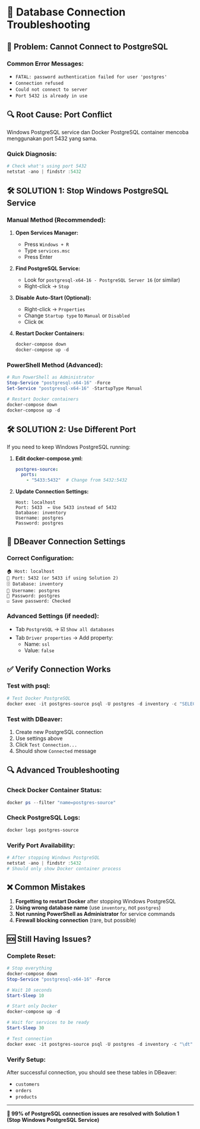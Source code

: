 # 🔧 Database Connection Troubleshooting

## 🚨 **Problem: Cannot Connect to PostgreSQL**

### Common Error Messages:
- `FATAL: password authentication failed for user 'postgres'`
- `Connection refused` 
- `Could not connect to server`
- `Port 5432 is already in use`

## 🔍 **Root Cause: Port Conflict**

Windows PostgreSQL service dan Docker PostgreSQL container mencoba menggunakan port 5432 yang sama.

### Quick Diagnosis:
```powershell
# Check what's using port 5432
netstat -ano | findstr :5432
```

## 🛠️ **SOLUTION 1: Stop Windows PostgreSQL Service**

### **Manual Method (Recommended):**

1. **Open Services Manager:**
   - Press `Windows + R`
   - Type `services.msc` 
   - Press Enter

2. **Find PostgreSQL Service:**
   - Look for `postgresql-x64-16 - PostgreSQL Server 16` (or similar)
   - Right-click → `Stop`

3. **Disable Auto-Start (Optional):**
   - Right-click → `Properties`
   - Change `Startup type` to `Manual` or `Disabled`
   - Click `OK`

4. **Restart Docker Containers:**
   ```powershell
   docker-compose down
   docker-compose up -d
   ```

### **PowerShell Method (Advanced):**

```powershell
# Run PowerShell as Administrator
Stop-Service "postgresql-x64-16" -Force
Set-Service "postgresql-x64-16" -StartupType Manual

# Restart Docker containers
docker-compose down
docker-compose up -d
```

## 🛠️ **SOLUTION 2: Use Different Port**

If you need to keep Windows PostgreSQL running:

1. **Edit docker-compose.yml:**
   ```yaml
   postgres-source:
     ports:
       - "5433:5432"  # Change from 5432:5432
   ```

2. **Update Connection Settings:**
   ```
   Host: localhost
   Port: 5433  ← Use 5433 instead of 5432
   Database: inventory
   Username: postgres
   Password: postgres
   ```

## 🎯 **DBeaver Connection Settings**

### **Correct Configuration:**
```
🏠 Host: localhost
🔌 Port: 5432 (or 5433 if using Solution 2)
🗄️ Database: inventory
👤 Username: postgres
🔑 Password: postgres
☑️ Save password: Checked
```

### **Advanced Settings (if needed):**
- Tab `PostgreSQL` → ☑️ `Show all databases`
- Tab `Driver properties` → Add property:
  - Name: `ssl`
  - Value: `false`

## ✅ **Verify Connection Works**

### **Test with psql:**
```powershell
# Test Docker PostgreSQL
docker exec -it postgres-source psql -U postgres -d inventory -c "SELECT version();"
```

### **Test with DBeaver:**
1. Create new PostgreSQL connection
2. Use settings above
3. Click `Test Connection...`
4. Should show `Connected` message

## 🔍 **Advanced Troubleshooting**

### **Check Docker Container Status:**
```powershell
docker ps --filter "name=postgres-source"
```

### **Check PostgreSQL Logs:**
```powershell
docker logs postgres-source
```

### **Verify Port Availability:**
```powershell
# After stopping Windows PostgreSQL
netstat -ano | findstr :5432
# Should only show Docker container process
```

## ❌ **Common Mistakes**

1. **Forgetting to restart Docker** after stopping Windows PostgreSQL
2. **Using wrong database name** (use `inventory`, not `postgres`)
3. **Not running PowerShell as Administrator** for service commands
4. **Firewall blocking connection** (rare, but possible)

## 🆘 **Still Having Issues?**

### **Complete Reset:**
```powershell
# Stop everything
docker-compose down
Stop-Service "postgresql-x64-16" -Force

# Wait 10 seconds
Start-Sleep 10

# Start only Docker
docker-compose up -d

# Wait for services to be ready
Start-Sleep 30

# Test connection
docker exec -it postgres-source psql -U postgres -d inventory -c "\dt"
```

### **Verify Setup:**
After successful connection, you should see these tables in DBeaver:
- `customers`
- `orders` 
- `products`

---

**🎯 99% of PostgreSQL connection issues are resolved with Solution 1 (Stop Windows PostgreSQL Service)**